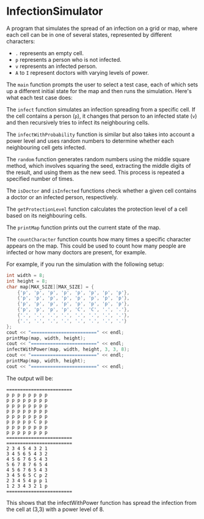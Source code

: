 # InfectionSimulator
A program that simulates the spread of an infection on a grid or map, where each cell can be in one of several states, represented by different characters:

- `.` represents an empty cell.
- `p` represents a person who is not infected.
- `v` represents an infected person.
- `A` to `I` represent doctors with varying levels of power.

The `main` function prompts the user to select a test case, each of which sets up a different initial state for the map and then runs the simulation. Here's what each test case does:

The `infect` function simulates an infection spreading from a specific cell. If the cell contains a person (`p`), it changes that person to an infected state (`v`) and then recursively tries to infect its neighbouring cells.

The `infectWithProbability` function is similar but also takes into account a power level and uses random numbers to determine whether each neighbouring cell gets infected.

The `random` function generates random numbers using the middle square method, which involves squaring the seed, extracting the middle digits of the result, and using them as the new seed. This process is repeated a specified number of times.

The `isDoctor` and `isInfected` functions check whether a given cell contains a doctor or an infected person, respectively.

The `getProtectionLevel` function calculates the protection level of a cell based on its neighbouring cells.

The `printMap` function prints out the current state of the map.

The `countCharacter` function counts how many times a specific character appears on the map. This could be used to count how many people are infected or how many doctors are present, for example. 

For example, if you run the simulation with the following setup:

```cpp
int width = 8;
int height = 8;
char map[MAX_SIZE][MAX_SIZE] = {
    {'p', 'p', 'p', 'p', 'p', 'p', 'p', 'p'},
    {'p', 'p', 'p', 'p', 'p', 'p', 'p', 'p'},
    {'p', 'p', 'p', 'p', 'p', 'p', 'p', 'p'},
    {'p', 'p', 'p', 'p', 'C', 'C', '.', '.'},
    {'.', '.', '.', '.', '.', '.', '.', '.'},
    {'.', '.', '.', '.', '.', '.', '.', '.'}
};
cout << "========================" << endl;
printMap(map, width, height);
cout << "========================" << endl;
infectWithPower(map, width, height, 3, 3, 8);
cout << "========================" << endl;
printMap(map, width, height);
cout << "========================" << endl;
```

The output will be:
```
========================
p p p p p p p p 
p p p p p p p p 
p p p p p p p p 
p p p p p p p p 
p p p p p p p p 
p p p p p C p p 
p p p p p p p p 
p p p p p p p p 
========================
========================
2 3 4 5 4 3 2 1 
3 4 5 6 5 4 3 2 
4 5 6 7 6 5 4 3 
5 6 7 8 7 6 5 4 
4 5 6 7 6 5 4 3 
3 4 5 6 5 C p 2 
2 3 4 5 4 p p 1 
1 2 3 4 3 2 1 p 
========================
```
This shows that the infectWithPower function has spread the infection from the cell at (3,3) with a power level of 8.
